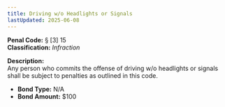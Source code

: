 ```yaml
---
title: Driving w/o Headlights or Signals
lastUpdated: 2025-06-08
---
```


**Penal Code:** § [3] 15  
**Classification:** *Infraction*

**Description:**  
Any person who commits the offense of driving w/o headlights or signals shall be subject to penalties as outlined in this code.

- **Bond Type:** N/A  
- **Bond Amount:** $100

